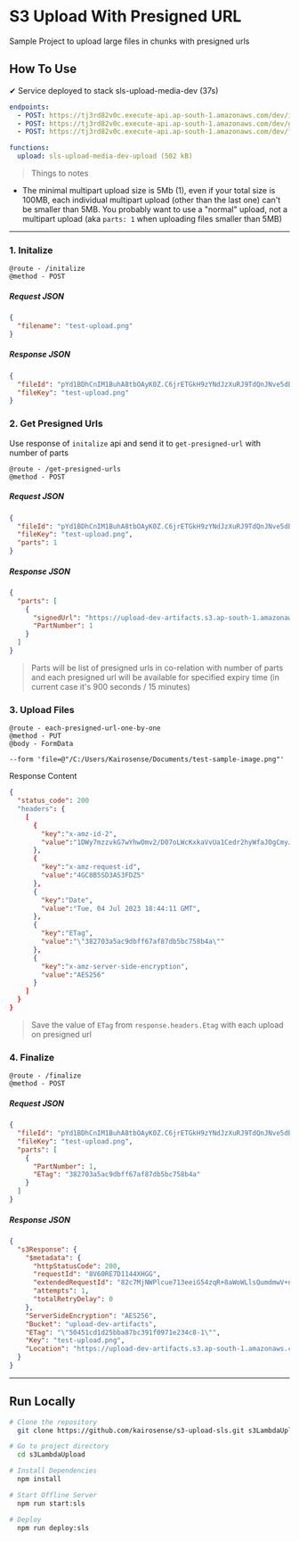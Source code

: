 # S3 Upload With Presigned URL

Sample Project to upload large files in chunks with presigned urls

## How To Use

✔ Service deployed to stack sls-upload-media-dev (37s)

```yaml
endpoints:
  - POST: https://tj3rd82v0c.execute-api.ap-south-1.amazonaws.com/dev/initalize
  - POST: https://tj3rd82v0c.execute-api.ap-south-1.amazonaws.com/dev/get-presigned-urls
  - POST: https://tj3rd82v0c.execute-api.ap-south-1.amazonaws.com/dev/finalize

functions:
  upload: sls-upload-media-dev-upload (502 kB)
```

> Things to notes
- The minimal multipart upload size is 5Mb (1), even if your total size is 100MB, each individual multipart upload (other than the last one) can't be smaller than 5MB. You probably want to use a "normal" upload, not a multipart upload (aka `parts: 1` when uploading files smaller than 5MB)

---

### 1. Initalize

```http
@route - /initalize
@method - POST
```

##### Request JSON

```json
{
  "filename": "test-upload.png"
}
```

##### Response JSON

```json
{
  "fileId": "pYd1BDhCnIM1BuhA8tbOAyK0Z.C6jrETGkH9zYNdJzXuRJ9TdQnJNve5dBhxh1QwqtBJvny5HSTDiRHQHufjned0QEIKl6f.CJlj2E4UIz1WAP4QaZlACTH0DgLzalg4Csmwhjw9rLJ4seYyyPYRpcDhHR.ZrlZpIepwlXHB6rw-",
  "fileKey": "test-upload.png"
}
```

### 2. Get Presigned Urls

Use response of `initalize` api and send it to `get-presigned-url` with number of parts

```http
@route - /get-presigned-urls
@method - POST
```

##### Request JSON

```json
{
  "fileId": "pYd1BDhCnIM1BuhA8tbOAyK0Z.C6jrETGkH9zYNdJzXuRJ9TdQnJNve5dBhxh1QwqtBJvny5HSTDiRHQHufjned0QEIKl6f.CJlj2E4UIz1WAP4QaZlACTH0DgLzalg4Csmwhjw9rLJ4seYyyPYRpcDhHR.ZrlZpIepwlXHB6rw-",
  "fileKey": "test-upload.png",
  "parts": 1
}
```

##### Response JSON

```json
{
  "parts": [
    {
      "signedUrl": "https://upload-dev-artifacts.s3.ap-south-1.amazonaws.com/test-upload.png?X-Amz-Algorithm=AWS4-HMAC-SHA256&X-Amz-Content-Sha256=UNSIGNED-PAYLOAD&X-Amz-Credential=ASIASOIE6RUCVOOQFQPC%2F20230704%2Fap-south-1%2Fs3%2Faws4_request&X-Amz-Date=20230704T184338Z&X-Amz-Expires=900&X-Amz-Security-Token=IQoJb3JpZ2luX2VjEKP%2F%2F%2F%2F%2F%2F%2F%2F%2F%2FwEaCmFwLXNvdXRoLTEiSDBGAiEAtS19NBsfcGesZWYEhzHuyqlkc%2FJ44tka4A40ZDiuCjYCIQDrqhGN%2BOXmT7iiqhDpfoAMqOmrYp3JFin8HVeVcB8bgyqMAwgcEAEaDDE2ODA1MDk4NjI0NSIMfPp2t2fFCSwqMWDMKukCZ9Gew0qtSABkUzRMWAnKQtWynqz6izOJfZ3lvVx%2BjmusTh8IODKn5KwkoJU5Q%2FoSRhHT6zmQN9ILhOftOVBVgNUzxOeAVir1Mqp8pzRtpUk6yoNwbIkChfDSFTLGPR4kU2dIsswTRXfC15owtk3G8MT0J7e%2BHo%2B7zUvbfKs0Pi8aZCitjz4d9xPloTYMfydq%2F8fDdS3kbNVHv5zDIL6qnE9MLNtSKejoFP03wXIDSq7ejU%2B177UQr5LPqHJpFsrnoDBjbNZZs05tnDxDy5gi7965rSpK1Ibb1jQMjB6JI0RkYy7OsskhoTjkT8oTBFuw2Yf7H6rZJkJYgGW0Qe9kr%2Fz%2Fwlu1s4xZuzg31aukEEMqtYtuYe7kXy6I9VMUwAPWw%2FXfBQlIydHKWmWogu14fD7RREtaigudEKlPcxCA0LhMp7LieNA5VNA%2F%2Fu3CRu6b7%2FL0t6so2gQ4GDWksr7OmsI3xioBPlbNkDDZ0JGlBjqcAQhDqld7G4QIUdvAYb0g9%2FC2P0vQdltFI6nDgqOCli4NQNOjPu2Ds1PIAoBu1H5VA6xPU3dh%2BZ87Gb%2FqFePVy5LuShmoLkvwr2JWxYJlK%2FTG2i3clFN%2Bt2shcDIKHkWpEGqIHLGwei3qB2EmaQppqmfvhgu0MI4NnQVuDrXT1r%2FNgsdTm5BbrMecF9%2Bw2on32ewHiRNaIwTVh3b55Q%3D%3D&X-Amz-Signature=7aacbb972b820d6d0ee4e92c41817caea9cc4793fc5b1c52d0fe4219c83e1579&X-Amz-SignedHeaders=host&partNumber=1&uploadId=pYd1BDhCnIM1BuhA8tbOAyK0Z.C6jrETGkH9zYNdJzXuRJ9TdQnJNve5dBhxh1QwqtBJvny5HSTDiRHQHufjned0QEIKl6f.CJlj2E4UIz1WAP4QaZlACTH0DgLzalg4Csmwhjw9rLJ4seYyyPYRpcDhHR.ZrlZpIepwlXHB6rw-&x-id=UploadPart",
      "PartNumber": 1
    }
  ]
}
```

> Parts will be list of presigned urls in co-relation with number of parts and each presigned url will be available for specified expiry time (in current case it's 900 seconds / 15 minutes)

### 3. Upload Files

```http
@route - each-presigned-url-one-by-one
@method - PUT
@body - FormData

--form 'file=@"/C:/Users/Kairosense/Documents/test-sample-image.png"'
```

Response Content

```json
{
  "status_code": 200
  "headers": {
    [
      {
        "key":"x-amz-id-2",
        "value":"1DWy7mzzvkG7wYhwOmv2/D07oLWcKxkaVvUa1Cedr2hyWfaJOgCmyJP/SYLiySiLkUR4JlnLUgI="
      },
      {
        "key":"x-amz-request-id",
        "value":"4GC8B5SD3AS3FDZ5"
      },
      {
        "key":"Date",
        "value":"Tue, 04 Jul 2023 18:44:11 GMT",
      },
      {
        "key":"ETag",
        "value":"\"382703a5ac9dbff67af87db5bc758b4a\""
      },
      {
        "key":"x-amz-server-side-encryption",
        "value":"AES256"
      }
    ]
  }
}
```

> Save the value of `ETag` from `response.headers.Etag` with each upload on presigned url

### 4. Finalize

```http
@route - /finalize
@method - POST
```

##### Request JSON

```json
{
  "fileId": "pYd1BDhCnIM1BuhA8tbOAyK0Z.C6jrETGkH9zYNdJzXuRJ9TdQnJNve5dBhxh1QwqtBJvny5HSTDiRHQHufjned0QEIKl6f.CJlj2E4UIz1WAP4QaZlACTH0DgLzalg4Csmwhjw9rLJ4seYyyPYRpcDhHR.ZrlZpIepwlXHB6rw-",
  "fileKey": "test-upload.png",
  "parts": [
    {
      "PartNumber": 1,
      "ETag": "382703a5ac9dbff67af87db5bc758b4a"
    }
  ]
}
```

##### Response JSON

```json
{
  "s3Response": {
    "$metadata": {
      "httpStatusCode": 200,
      "requestId": "8V60RE7D1144XHGG",
      "extendedRequestId": "82c7MjNWPlcue713eeiG54zqR+8aWoWLlsQumdmwV+ncdHdzh23fYim7z+8Im6ukrX1ouRgiWBEz0AmAq+X1Kg==",
      "attempts": 1,
      "totalRetryDelay": 0
    },
    "ServerSideEncryption": "AES256",
    "Bucket": "upload-dev-artifacts",
    "ETag": "\"50451cd1d25bba87bc391f0971e234c8-1\"",
    "Key": "test-upload.png",
    "Location": "https://upload-dev-artifacts.s3.ap-south-1.amazonaws.com/test-upload.png"
  }
}
```

---

## Run Locally

```bash
# Clone the repository
  git clone https://github.com/kairosense/s3-upload-sls.git s3LambdaUpload

# Go to project directory
  cd s3LambdaUpload

# Install Dependencies
  npm install

# Start Offline Server
  npm run start:sls

# Deploy
  npm run deploy:sls
```